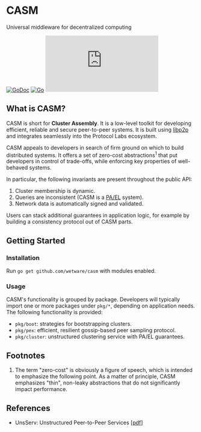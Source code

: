 # CASM
Universal middleware for decentralized computing

[![GoDoc](https://godoc.org/github.com/wetware/casm?status.svg)](https://godoc.org/github.com/wetware/casm)
[![Go](https://github.com/wetware/casm/actions/workflows/go.yml/badge.svg)](https://github.com/wetware/casm/actions/workflows/go.yml)
[![Matrix](https://img.shields.io/matrix/wetware:matrix.org?color=lightpink&label=Get%20Help&logo=matrix&style=flat-square)](https://matrix.to/#/#wetware:matrix.org)

## What is CASM?

CASM is short for **Cluster Assembly**.  It is a low-level toolkit for developing efficient, reliable and secure peer-to-peer systems.  It is built using [libp2p](https://libp2p.io/) and integrates seamlessly into the Protocol Labs ecosystem.

CASM appeals to developers in search of firm ground on which to build distributed systems.  It offers a set of zero-cost abstractions<sup>1</sup> that put developers in control of trade-offs, while enforcing key properties of well-behaved systems.

In particular, the following invariants are present throughout the public API:

1.  Cluster membership is dynamic.
2.  Queries are inconsistent (CASM is a [PA/EL](https://en.wikipedia.org/wiki/PACELC_theorem) system).
3.  Network data is automatically signed and validated.

Users can stack additional guarantees in application logic, for example by building a consistency protocol out of CASM parts.

## Getting Started

### Installation

Run `go get github.com/wetware/casm` with modules enabled.

### Usage

CASM's functionality is grouped by package.  Developers will typically import one or more packages under `pkg/*`, depending on application needs.  The following functionality is provided:

- `pkg/boot`:  strategies for bootstrapping clusters.
- `pkg/pex`:  efficient, resilient gossip-based peer sampling protocol.
- `pkg/cluster`:  unstructured clustering service with PA/EL guarantees.

## Footnotes

1. The term "zero-cost" is obviously a figure of speech, which is intended to emphasize the following point.  As a matter of principle, CASM emphasizes "thin", non-leaky abstractions that do not significantly impact performance.

## References

- UnsServ:  Unstructured Peer-to-Peer Services [[pdf](https://aratz.lasa.eus/file/unsserv.pdf)]
